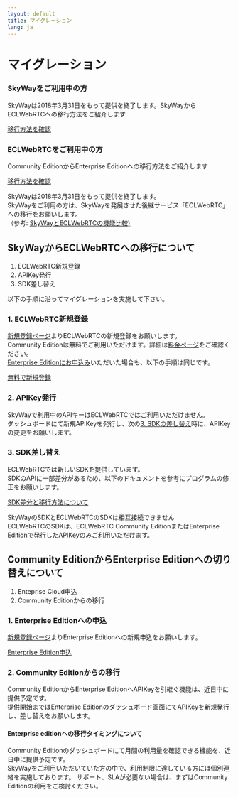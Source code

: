 ```yaml
---
layout: default
title: マイグレーション
lang: ja
---
```


# マイグレーション



<div class="row d-flex justify-content-center align-items-center">
  <div class="col-lg-6 col-xl-5">
    <div class="card">
      <div class="card-block">
        <h3 class="card-title"><span>SkyWayを</span><wbr><span>ご利用中の方</span></h3>
        <p class="card-text">SkyWayは2018年3月31日をもって提供を終了します。SkyWayからECLWebRTCへの移行方法をご紹介します</p>
        <a href="#toECLWebRTC" class="btn btn-primary" data-toggle="collapse" href="#toECLWebRTC" aria-expanded="false" aria-controls="collapseExample">移行方法を確認</a>
      </div>
    </div>
  </div>
  <div class="col-lg-6 col-xl-5">
    <div class="card">
      <div class="card-block">
        <h3 class="card-title"><span>ECLWebRTCを</span><wbr><span>ご利用中の方</span></h3>
        <p class="card-text">Community EditionからEnterprise Editionへの移行方法をご紹介します</p>
        <a href="#toEnterprise" class="btn btn-outline-primary" data-toggle="collapse" data-target="#toEnterprise" aria-expanded="false" aria-controls="collapseExample">移行方法を確認</a>
      </div>
    </div>
  </div>
</div>

<p>
  SkyWayは2018年3月31日をもって提供を終了します。<br>
  SkyWayをご利用の方は、SkyWayを発展させた後継サービス「ECLWebRTC」への移行をお願いします。<br>
  （参考: <a href="https://support.skyway.io/hc/ja" target="_target">SkyWayとECLWebRTCの機能比較)</a>
</p>

<div class="collapse" id="toECLWebRTC">
  <h2>SkyWayからECLWebRTCへの移行について</h2>

  <ol>
    <li>ECLWebRTC新規登録</li>
    <li>APIKey発行</li>
    <li>SDK差し替え</li>
  </ol>

  <p>以下の手順に沿ってマイグレーションを実施して下さい。</p>

  <h3>1. ECLWebRTC新規登録</h3>
  <p>
    <a href="./signup.html">新規登録ページ</a>よりECLWebRTCの新規登録をお願いします。<br>
    Community Editionは無料でご利用いただけます。詳細は<a href="./singup.html">料金ページ</a>をご確認ください。<br>
    <a href="./contactus.html">Enterprise Editionにお申込み</a>いただいた場合も、以下の手順は同じです。
  </p>
  <a href="./signup.html" class="btn btn-primary">無料で新規登録</a>

  <h3>2. APIKey発行</h3>
  <p>
    SkyWayで利用中のAPIキーはECLWebRTCではご利用いただけません。<br>
    ダッシュボードにて新規APIKeyを発行し、次の<a href="#3-SDK差し替え">3. SDKの差し替え</a>時に、APIKeyの変更をお願いします。
  </p>

  <h3 id="3-SDK差し替え">3. SDK差し替え</h3>
  <p>
    ECLWebRTCでは新しいSDKを提供しています。<br>
    SDKのAPIに一部差分があるため、以下のドキュメントを参考にプログラムの修正をお願いします。
  </p>

  <a href="https://github.com/nttcom/skyway-sdk-migration-docs" class="btn btn-primary">SDK差分と移行方法について</a>

  <div class="alert alert-info" role="alert">
    <span>
      SkyWayのSDKとECLWebRTCのSDKは相互接続できません<br>
      ECLWebRTCのSDKは、ECLWebRTC Community EditionまたはEnterprise Editionで発行したAPIKeyのみご利用いただけます。
    </span>
  </div>
</div>
<div class="collapse" id="toEnterprise">
  <h2>Community EditionからEnterprise Editionへの切り替えについて</h2>

  <ol>
    <li>Enteprise Cloud申込</li>
    <li>Community Editionからの移行</li>
  </ol>

  <h3>1. Enterprise Editionへの申込</h3>
  <p><a href="./singup.html">新規登録ページ</a>よりEnterprise Editionへの新規申込をお願いします。</p>
  <a href="#" class="btn btn-primary">Enterprise Edition申込</a>

  <h3>2. Community Editionからの移行</h3>
  <p>
    Community EditionからEnterprise EditionへAPIKeyを引継ぐ機能は、近日中に提供予定です。<br>
    提供開始まではEnterprise Editionのダッシュボード画面にてAPIKeyを新規発行し、差し替えをお願いします。
  </p>

  <h4>Enterprise editionへの移行タイミングについて</h4>
  <p>
    Community Editionのダッシュボードにて月間の利用量を確認できる機能を、近日中に提供予定です。<br>
    SkyWayをご利用いただいていた方の中で、利用制限に達している方には個別連絡を実施しております。
    サポート、SLAが必要ない場合は、まずはCommunity Editionの利用をご検討ください。
  </p>
</div>
